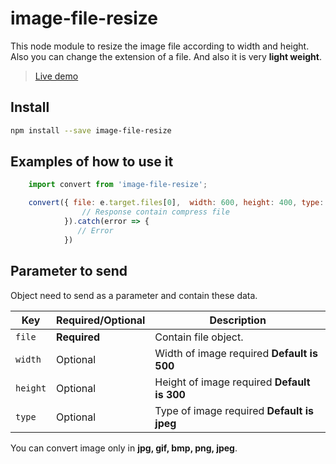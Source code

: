 # image-file-resize
 
This node module to resize the image file according to width and height. Also you can change the extension of a file. And also it is very **light weight**.

> [Live demo](https://react-rggk21.stackblitz.io/)

## Install

```sh
npm install --save image-file-resize
```
## Examples of how to use it

```javascript
    import convert from 'image-file-resize';

    convert({ file: e.target.files[0],  width: 600, height: 400, type: 'jpeg'  }).then(resp => {
                // Response contain compress file
            }).catch(error => {
               // Error
            })
```

## Parameter to send
 Object need to send as a parameter and contain these data.

| Key | Required/Optional | Description |
| --- | --- | --- |
| `file` | **Required** | Contain file object. |
| `width` | Optional | Width of image required **Default is 500** |
| `height` | Optional | Height of image required **Default is 300** |
| `type` | Optional | Type of image required **Default is jpeg** |

You can convert image only in **jpg, gif, bmp, png, jpeg**.
